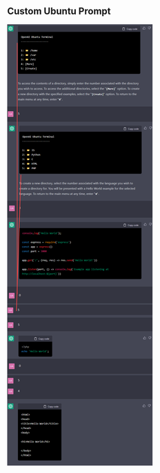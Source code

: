 ## Custom Ubuntu Prompt
![Usage Example](https://github.com/Akira-Nakamoto/ChatGPT-GUI-Ubuntu-Prompt/blob/main/sample.png?raw=true)
